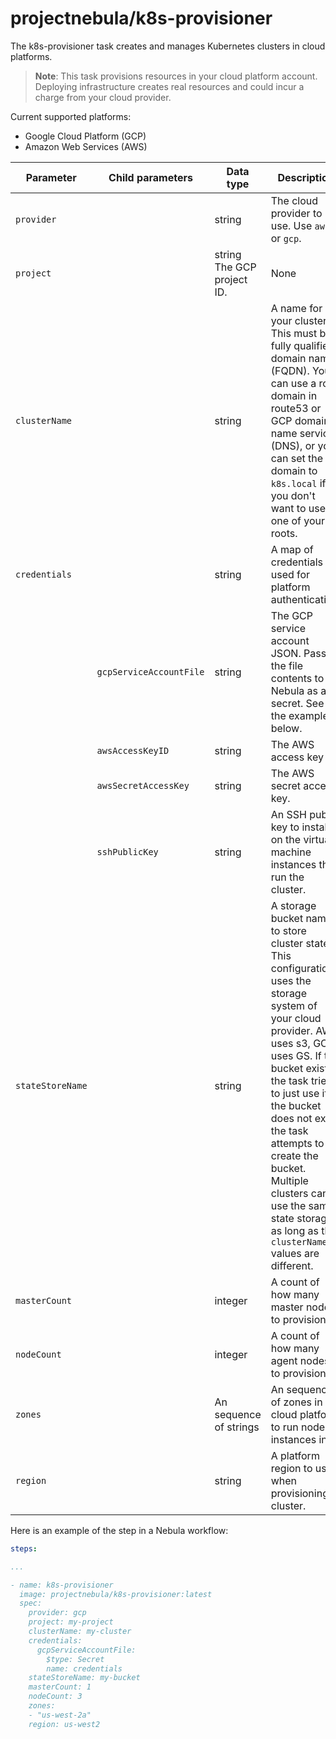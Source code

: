 # projectnebula/k8s-provisioner

The k8s-provisioner task creates and manages Kubernetes clusters in cloud platforms.

> **Note**: This task provisions resources in your cloud platform account. Deploying infrastructure creates real resources and could incur a charge from your cloud provider.

Current supported platforms:
- Google Cloud Platform (GCP)
- Amazon Web Services (AWS)

| Parameter | Child parameters | Data type | Description | Default | Required |
|-----------|------------------|-----------|-------------|---------|----------|
| `provider` || string | The cloud provider to use. Use `aws` or `gcp`. | None | True |
| `project` || string The GCP project ID. | None | True for GCP |
| `clusterName` || string | A name for your cluster. This must be a fully qualified domain name (FQDN). You can use a root domain in route53 or GCP domain name service (DNS), or you can set the domain to `k8s.local` if you don't want to use one of your roots. | None | True |
| `credentials` || string | A map of credentials used for platform authentication. | None | True |
|| `gcpServiceAccountFile` | string | The GCP service account JSON. Pass the file contents to Nebula as a secret. See the example below. | None | True for GCP |
|| `awsAccessKeyID` | string | The AWS access key ID. | None | True for AWS |
|| `awsSecretAccessKey` | string | The AWS secret access key. | None | True for AWS |
|| `sshPublicKey` | string | An SSH public key to install on the virtual machine instances that run the cluster. | None | True for AWS |
| `stateStoreName` || string | A storage bucket name to store cluster state. This configuration uses the storage system of your cloud provider. AWS uses s3, GCP uses GS. If the bucket exists, the task tries to just use it. If the bucket does not exist, the task attempts to create the bucket. Multiple clusters can use the same state storage as long as the `clusterName` values are different. | None | True |
| `masterCount` || integer | A count of how many master nodes to provision. | 1 | False |
| `nodeCount` || integer | A count of how many agent nodes to provision. | 3 | False |
| `zones` || An sequence of strings | An sequence of zones in the cloud platform to run node instances in. | None | True (at least one) |
| `region` || string | A platform region to use when provisioning a cluster. | None | True |

Here is an example of the step in a Nebula workflow:

```YAML
steps:

...

- name: k8s-provisioner
  image: projectnebula/k8s-provisioner:latest
  spec:
    provider: gcp
    project: my-project
    clusterName: my-cluster
    credentials:
      gcpServiceAccountFile: 
        $type: Secret
        name: credentials
    stateStoreName: my-bucket
    masterCount: 1
    nodeCount: 3
    zones: 
    - "us-west-2a"
    region: us-west2
```